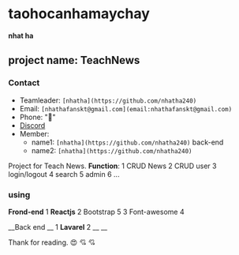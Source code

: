 # **taohocanhamaychay**
__nhat ha__ 

## project name: **TeachNews**

### Contact


* Teamleader:  `[nhatha](https://github.com/nhatha240)`
* Email:       `[nhathafanskt@gmail.com](email:nhathafanskt@gmail.com)`
* Phone: ":smiling_face_with_three_hearts:"
* [Discord](https://discord.gg/3AXYgvSTGU)
* Member:
  * name1: `[nhatha](https://github.com/nhatha240)` back-end
  * name2: `[nhatha](https://github.com/nhatha240)`

Project for Teach News.
__Function__:
1 CRUD News
2 CRUD user
3 login/logout
4 search
5 admin
6 ...

### using 
__Frond-end__
1 __Reactjs__
2 Bootstrap 5
3 Font-awesome
4  

__Back end __
1 __Lavarel__
2 __ __

Thank for reading. :heart_eyes:  :cupid: :cupid:
